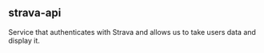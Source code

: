 ## strava-api

Service that authenticates with Strava and allows us to take users data and display it.